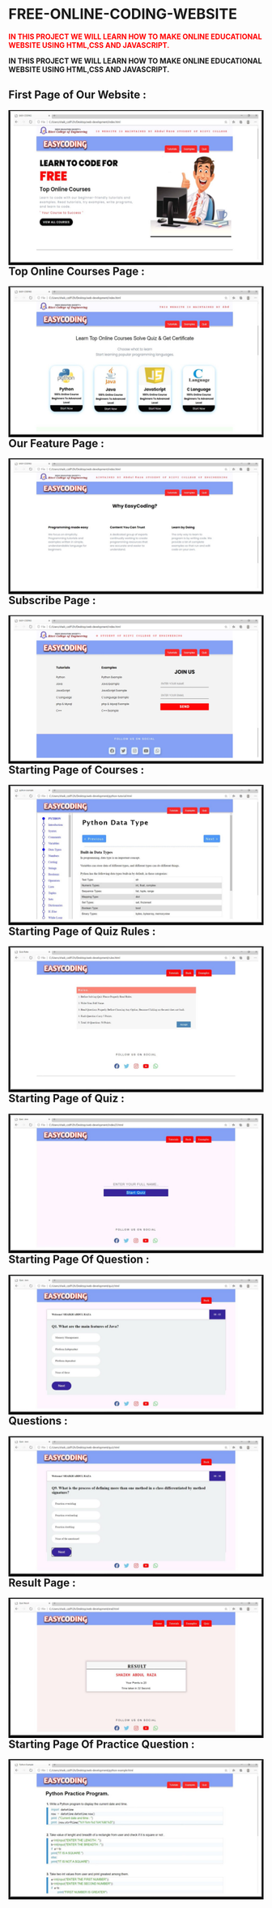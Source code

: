 # FREE-ONLINE-CODING-WEBSITE
<span style="color:red">**IN THIS PROJECT WE WILL LEARN HOW TO MAKE ONLINE EDUCATIONAL WEBSITE USING HTML,CSS AND JAVASCRIPT.**</span>               

**IN THIS PROJECT WE WILL LEARN HOW TO MAKE ONLINE EDUCATIONAL WEBSITE USING HTML,CSS AND JAVASCRIPT.**
## First Page of Our Website :
<img src="output-1.jpg"
     alt="output"
     style="float: left; margin-right: 10px;" />
## Top Online Courses Page :
<img src="output-2.jpg"
     alt="output"
     style="float: left; margin-right: 10px;" />
## Our Feature Page :
<img src="output-3.jpg"
     alt="output"
     style="float: left; margin-right: 10px;" />
## Subscribe Page :
<img src="output-4.jpg"
     alt="output"
     style="float: left; margin-right: 10px;" />
## Starting Page of Courses : 
<img src="output-5.jpg"
     alt="output"
     style="float: left; margin-right: 10px;" />
## Starting Page of Quiz Rules :
<img src="output-6.jpg"
     alt="output"
     style="float: left; margin-right: 10px;" />
## Starting Page of Quiz :
<img src="output-7.jpg"
     alt="output"
     style="float: left; margin-right: 10px;" />
## Starting Page Of Question : 
<img src="output-8.jpg"
     alt="output"
     style="float: left; margin-right: 10px;" />
## Questions : 
<img src="output-9.jpg"
     alt="output"
     style="float: left; margin-right: 10px;" />
## Result Page :
<img src="output-10.jpg"
     alt="output"
     style="float: left; margin-right: 10px;" />
## Starting Page Of Practice Question :
<img src="output-11.jpg"
     alt="output"
     style="float: left; margin-right: 10px;" />
